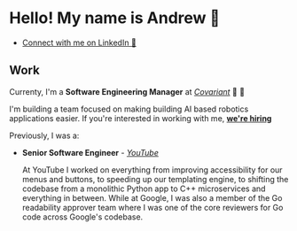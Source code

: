 # Hello! My name is Andrew 👋

- [Connect with me on LinkedIn 👔](https://www.linkedin.com/in/andrewbraunstein/)

## Work

Currenty, I'm a **Software Engineering Manager** at [*Covariant*](https://www.covariant.ai) 🤖 🧠

I'm building a team focused on making building AI based robotics applications easier. If you're interested in working with me, [**we're hiring**](https://covariant.ai/careers)

Previously, I was a:

- **Senior Software Engineer** - [*YouTube*](https://www.youtube.com)
  
  At YouTube I worked on everything from improving accessibility for our menus and buttons, to speeding up our templating engine, to shifting the codebase from a monolithic Python app to C++ microservices and everything in between. While at Google, I was also a member of the Go readability approver team where I was one of the core reviewers for Go code across Google's codebase.
